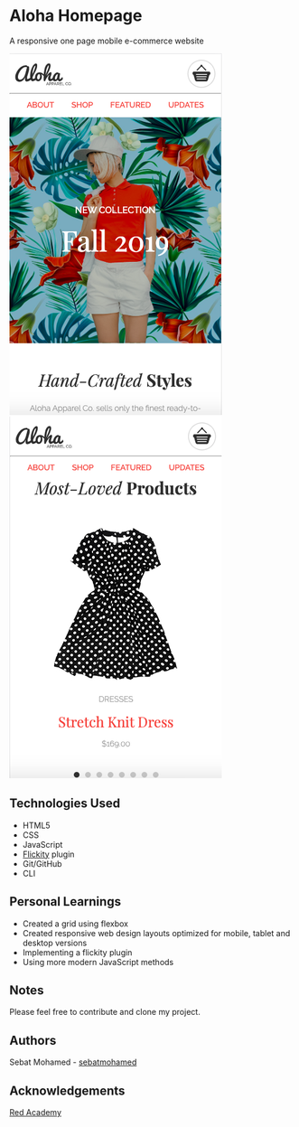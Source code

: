 # Aloha Homepage
A responsive one page mobile e-commerce website

![alt text](https://github.com/sebatmohamed/Aloha/blob/master/Aloha-pic1.png) 
![alt text](https://github.com/sebatmohamed/Aloha/blob/master/Aloha-pic2.png) 

## Technologies Used

- HTML5
- CSS 
- JavaScript
- [Flickity](https://flickity.metafizzy.co/) plugin
- Git/GitHub
- CLI

## Personal Learnings
- Created a grid using flexbox
- Created responsive web design layouts optimized for mobile, tablet and desktop versions
- Implementing a flickity plugin
- Using more modern JavaScript methods

## Notes

Please feel free to contribute and clone my project.

## Authors

Sebat Mohamed - [sebatmohamed](https://github.com/sebatmohamed)

## Acknowledgements 

[Red Academy](https://github.com/redacademy)